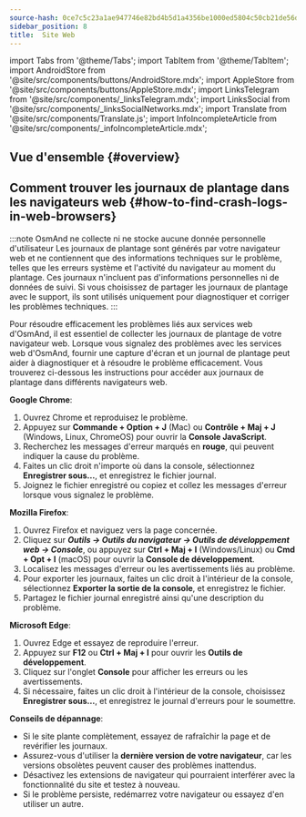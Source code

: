 ```yaml
---
source-hash: 0ce7c5c23a1ae947746e82bd4b5d1a4356be1000ed5804c50cb21de56d29d68d
sidebar_position: 8
title:  Site Web
---
```


import Tabs from '@theme/Tabs';
import TabItem from '@theme/TabItem';
import AndroidStore from '@site/src/components/buttons/AndroidStore.mdx';
import AppleStore from '@site/src/components/buttons/AppleStore.mdx';
import LinksTelegram from '@site/src/components/_linksTelegram.mdx';
import LinksSocial from '@site/src/components/_linksSocialNetworks.mdx';
import Translate from '@site/src/components/Translate.js';
import InfoIncompleteArticle from '@site/src/components/_infoIncompleteArticle.mdx';


## Vue d'ensemble {#overview}

## Comment trouver les journaux de plantage dans les navigateurs web {#how-to-find-crash-logs-in-web-browsers}

:::note OsmAnd ne collecte ni ne stocke aucune donnée personnelle d'utilisateur
Les journaux de plantage sont générés par votre navigateur web et ne contiennent que des informations techniques sur le problème, telles que les erreurs système et l'activité du navigateur au moment du plantage. Ces journaux n'incluent pas d'informations personnelles ni de données de suivi.
Si vous choisissez de partager les journaux de plantage avec le support, ils sont utilisés uniquement pour diagnostiquer et corriger les problèmes techniques.
:::

Pour résoudre efficacement les problèmes liés aux services web d'OsmAnd, il est essentiel de collecter les journaux de plantage de votre navigateur web. Lorsque vous signalez des problèmes avec les services web d'OsmAnd, fournir une capture d'écran et un journal de plantage peut aider à diagnostiquer et à résoudre le problème efficacement. Vous trouverez ci-dessous les instructions pour accéder aux journaux de plantage dans différents navigateurs web.

**Google Chrome**:

1. Ouvrez Chrome et reproduisez le problème.
2. Appuyez sur **Commande + Option + J** (Mac) ou **Contrôle + Maj + J** (Windows, Linux, ChromeOS) pour ouvrir la **Console JavaScript**.  
3. Recherchez les messages d'erreur marqués en **rouge**, qui peuvent indiquer la cause du problème.
4. Faites un clic droit n'importe où dans la console, sélectionnez **Enregistrer sous…**, et enregistrez le fichier journal.
5. Joignez le fichier enregistré ou copiez et collez les messages d'erreur lorsque vous signalez le problème.

**Mozilla Firefox**:

1. Ouvrez Firefox et naviguez vers la page concernée.
2. Cliquez sur ***Outils → Outils du navigateur → Outils de développement web → Console***, ou appuyez sur **Ctrl + Maj + I** (Windows/Linux) ou **Cmd + Opt + I** (macOS) pour ouvrir la **Console de développement**.
3. Localisez les messages d'erreur ou les avertissements liés au problème.
4. Pour exporter les journaux, faites un clic droit à l'intérieur de la console, sélectionnez **Exporter la sortie de la console**, et enregistrez le fichier.
5. Partagez le fichier journal enregistré ainsi qu'une description du problème.

**Microsoft Edge**:

1. Ouvrez Edge et essayez de reproduire l'erreur.
2. Appuyez sur **F12** ou **Ctrl + Maj + I** pour ouvrir les **Outils de développement**.
3. Cliquez sur l'onglet **Console** pour afficher les erreurs ou les avertissements.
4. Si nécessaire, faites un clic droit à l'intérieur de la console, choisissez **Enregistrer sous…**, et enregistrez le journal d'erreurs pour le soumettre.

**Conseils de dépannage**:

- Si le site plante complètement, essayez de rafraîchir la page et de revérifier les journaux.
- Assurez-vous d'utiliser la **dernière version de votre navigateur**, car les versions obsolètes peuvent causer des problèmes inattendus.
- Désactivez les extensions de navigateur qui pourraient interférer avec la fonctionnalité du site et testez à nouveau.
- Si le problème persiste, redémarrez votre navigateur ou essayez d'en utiliser un autre.